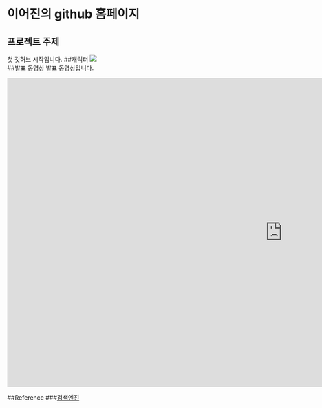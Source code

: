 # 이어진의 github 홈페이지
## 프로젝트 주제
첫 깃허브 시작입니다.
##캐릭터
<img src="무징.jpg"/><br>
##발표 동영상
발표 동영상입니다.

<iframe width="1280" height="720" src="https://www.youtube.com/embed/1uoCMViy_NI" frameborder="0" allow="accelerometer; autoplay; clipboard-write; encrypted-media; gyroscope; picture-in-picture" allowfullscreen></iframe>

##Reference
###[검색엔진](https://naver.com)
